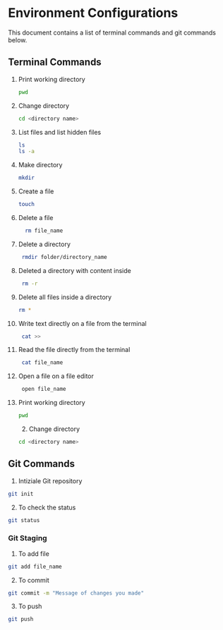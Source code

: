 # Environment Configurations

This document contains a list of terminal commands and git commands below.

## Terminal Commands

<!-- Write explanation-->

1. Print working directory

   ```bash
   pwd
   ```

2. Change directory

   ```bash
   cd <directory name>
   ```

3. List files and list hidden files

   ```bash
   ls
   ls -a
   ```

4. Make directory

   ```bash
   mkdir
   ```

5. Create a file

   ```bash
   touch
   ```

6. Delete a file

   ```bash
     rm file_name
   ```

7. Delete a directory

   ```bash
    rmdir folder/directory_name
   ```

8. Deleted a directory with content inside

   ```bash
    rm -r
   ```

9. Delete all files inside a directory

   ```bash
   rm *
   ```

10. Write text directly on a file from the terminal

    ```bash
     cat >>
    ```

11. Read the file directly from the terminal

    ```bash
     cat file_name
    ```

12. Open a file on a file editor

    ```bash
     open file_name
    ```

13. Print working directory

    ```bash
    pwd
    ```

    2. Change directory

    ```bash
    cd <directory name>
    ```

## Git Commands

<!-- Write explanation-->

1.  Intiziale Git repository

```bash
git init
```

2. To check the status

```bash
git status
```

### Git Staging

1. To add file

```bash
git add file_name
```

2. To commit

```bash
git commit -m "Message of changes you made"
```

3. To push

```bash
git push
```
